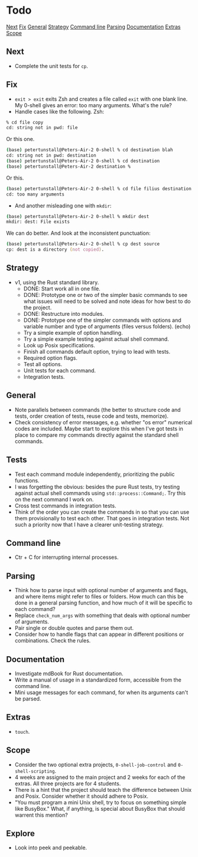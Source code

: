 # Todo

[Next](#next)
[Fix](#fix)
[General](#general)
[Strategy](#strategy)
[Command line](#command-line)
[Parsing](#parsing)
[Documentation](#documentation)
[Extras](#extras)
[Scope](#scope)

## Next

- Complete the unit tests for `cp`.

## Fix

- `exit > exit` exits Zsh and creates a file called `exit` with one blank line. My 0-shell gives an error: too many arguments. What's the rule?
- Handle cases like the following. Zsh:

```zsh
% cd file copy
cd: string not in pwd: file
```

Or this one.

```zsh
(base) petertunstall@Peters-Air-2 0-shell % cd destination blah
cd: string not in pwd: destination
(base) petertunstall@Peters-Air-2 0-shell % cd destination
(base) petertunstall@Peters-Air-2 destination %
```

Or this.

```zsh
(base) petertunstall@Peters-Air-2 0-shell % cd file filius destination
cd: too many arguments
```

- And another misleading one with `mkdir`:

```zsh
(base) petertunstall@Peters-Air-2 0-shell % mkdir dest
mkdir: dest: File exists
```

We can do better. And look at the inconsistent punctuation:

```zsh
(base) petertunstall@Peters-Air-2 0-shell % cp dest source
cp: dest is a directory (not copied).
```

## Strategy

- v1, using the Rust standard library.
  - DONE: Start work all in one file.
  - DONE: Prototype one or two of the simpler basic commands to see what issues will need to be solved and note ideas for how best to do the project.
  - DONE: Restructure into modules.
  - DONE: Prototype one of the simpler commands with options and variable number and type of arguments (files versus folders). (echo)
  - Try a simple example of option handling.
  - Try a simple example testing against actual shell command.
  - Look up Posix specifications.
  - Finish all commands default option, trying to lead with tests.
  - Required option flags.
  - Test all options.
  - Unit tests for each command.
  - Integration tests.

## General

- Note parallels between commands (the better to structure code and tests, order creation of tests, reuse code and tests, memorize).
- Check consistency of error messages, e.g. whether "os error" numerical codes are included. Maybe start to explore this when I've got tests in place to compare my commands directly against the standard shell commands.

## Tests

- Test each command module independently, prioritizing the public functions.
- I was forgetting the obvious: besides the pure Rust tests, try testing against actual shell commands using `std::process::Command;`. Try this on the next command I work on.
- Cross test commands in integration tests.
- Think of the order you can create the commands in so that you can use them provisionally to test each other. That goes in integration tests. Not such a priority now that I have a clearer unit-testing strategy.

## Command line

- Ctr + C for interrupting internal processes.

## Parsing

- Think how to parse input with optional number of arguments and flags, and where items might refer to files or folders. How much can this be done in a general parsing function, and how much of it will be specific to each command?
- Replace `check_num_args` with something that deals with optional number of arguments.
- Pair single or double quotes and parse them out.
- Consider how to handle flags that can appear in different positions or combinations. Check the rules.

## Documentation

- Investigate mdBook for Rust documentation.
- Write a manual of usage in a standardized form, accessible from the command line.
- Mini usage messages for each command, for when its arguments can't be parsed.

## Extras

- `touch`.

## Scope

- Consider the two optional extra projects, `0-shell-job-control` and `0-shell-scripting`.
- 4 weeks are assigned to the main project and 2 weeks for each of the extras. All three projects are for 4 students.
- There is a hint that the project should teach the difference between Unix and Posix. Consider whether it should adhere to Posix.
- "You must program a mini Unix shell, try to focus on something simple like BusyBox." What, if anything, is special about BusyBox that should warrent this mention?

## Explore

- Look into peek and peekable.
